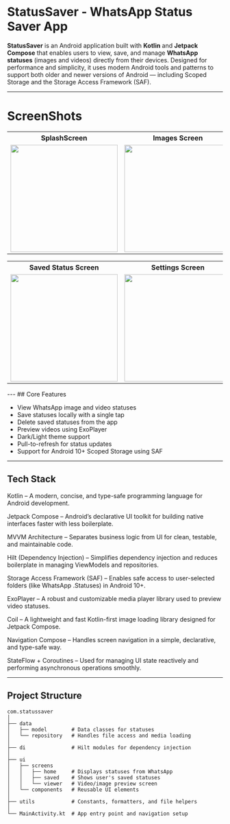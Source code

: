 # StatusSaver - WhatsApp Status Saver App

**StatusSaver** is an Android application built with **Kotlin** and **Jetpack Compose** that enables users to view, save, and manage **WhatsApp statuses** (images and videos) directly from their devices. Designed for performance and simplicity, it uses modern Android tools and patterns to support both older and newer versions of Android — including Scoped Storage and the Storage Access Framework (SAF).

---
# ScreenShots
<table>
  <tr>
    <th>SplashScreen</th>
    <th>Images Screen</th>
    <th>Video Screen</th>
  </tr>
  <tr>
    <td align="center">
      <img src="https://github.com/user-attachments/assets/29c182c3-4870-44a4-bb5b-e6fd433081e8" width="250"/>
    </td>
    <td align="center">
      <img src="https://github.com/user-attachments/assets/061b8e92-fad9-4f6e-8400-e1e4b8f29947" width="250"/>
    </td>
    <td align="center">
      <img src="https://github.com/user-attachments/assets/b1b7baa8-8327-44ac-a937-1deee72bbc84" width="250"/>
    </td>
  </tr>
</table>
<table>
  <tr>
    <th>Saved Status Screen</th>
    <th>Settings Screen</th>
  </tr>
  <tr>
    <td align="center">
      <img src="https://github.com/user-attachments/assets/4e8f5a06-8915-4018-981e-037b9db826f4" width="250"/>
    </td>
    <td align="center">
      <img src="https://github.com/user-attachments/assets/d712d58f-2ec2-411f-aea4-6e0165546a79" width="250"/>
    </td>
  
  </tr>
</table>
---
## Core Features

- View WhatsApp image and video statuses
- Save statuses locally with a single tap
- Delete saved statuses from the app
- Preview videos using ExoPlayer
- Dark/Light theme support
- Pull-to-refresh for status updates
- Support for Android 10+ Scoped Storage using SAF

---

## Tech Stack

Kotlin – A modern, concise, and type-safe programming language for Android development.

Jetpack Compose – Android’s declarative UI toolkit for building native interfaces faster with less boilerplate.

MVVM Architecture – Separates business logic from UI for clean, testable, and maintainable code.

Hilt (Dependency Injection) – Simplifies dependency injection and reduces boilerplate in managing ViewModels and repositories.

Storage Access Framework (SAF) – Enables safe access to user-selected folders (like WhatsApp .Statuses) in Android 10+.

ExoPlayer – A robust and customizable media player library used to preview video statuses.

Coil – A lightweight and fast Kotlin-first image loading library designed for Jetpack Compose.

Navigation Compose – Handles screen navigation in a simple, declarative, and type-safe way.

StateFlow + Coroutines – Used for managing UI state reactively and performing asynchronous operations smoothly.

---

## Project Structure

```text
com.statussaver
│
├── data
│   ├── model        # Data classes for statuses
│   └── repository   # Handles file access and media loading
│
├── di               # Hilt modules for dependency injection
│
├── ui
│   ├── screens
│   │   ├── home     # Displays statuses from WhatsApp
│   │   ├── saved    # Shows user's saved statuses
│   │   └── viewer   # Video/image preview screen
│   └── components   # Reusable UI elements
│
├── utils            # Constants, formatters, and file helpers
│
└── MainActivity.kt  # App entry point and navigation setup
